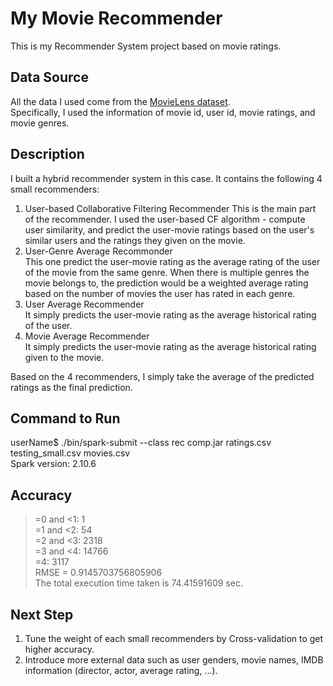 # My Movie Recommender
This is my Recommender System project based on movie ratings.

## Data Source
All the data I used come from the [MovieLens dataset](https://grouplens.org/datasets/movielens/).  
Specifically, I used the information of movie id, user id, movie ratings, and movie genres.

## Description
I built a hybrid recommender system in this case. It contains the following 4 small recommenders:  
1. User-based Collaborative Filtering Recommender
This is the main part of the recommender. I used the user-based CF algorithm - compute user similarity, and predict the user-movie ratings based on the user's similar users and the ratings they given on the movie.  
2. User-Genre Average Recommonder  
This one predict the user-movie rating as the average rating of the user of the movie from the same genre. When there is multiple genres the movie belongs to, the prediction would be a weighted average rating based on the number of movies the user has rated in each genre.  
3. User Average Recommender  
It simply predicts the user-movie rating as the average historical rating of the user.  
4. Movie Average Recommender  
It simply predicts the user-movie rating as the average historical rating given to the movie.  

Based on the 4 recommenders, I simply take the average of the predicted ratings as the final prediction.

## Command to Run
userName$ ./bin/spark-submit --class rec comp.jar ratings.csv testing_small.csv movies.csv  
Spark version: 2.10.6

## Accuracy
>=0 and <1: 1  
>=1 and <2: 54  
>=2 and <3: 2318  
>=3 and <4: 14766  
>=4: 3117  
RMSE = 0.9145703756805906  
The total execution time taken is 74.41591609 sec.  

## Next Step
1. Tune the weight of each small recommenders by Cross-validation to get higher accuracy.  
2. Introduce more external data such as user genders, movie names, IMDB information (director, actor, average rating, ...).  


